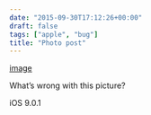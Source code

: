 ```yaml
---
date: "2015-09-30T17:12:26+00:00"
draft: false
tags: ["apple", "bug"]
title: "Photo post"
---
```

[image](/img/2015-09-30-photo-post/e8d2a15d0ad8eb97695f2066d1e1a1cf1c44994d759236fb99417ea3305428e4.jpg)



What’s wrong with this picture?

iOS 9.0.1
